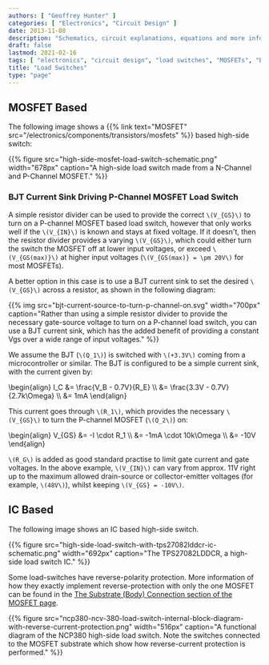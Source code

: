 ```yaml
---
authors: [ "Geoffrey Hunter" ]
categories: [ "Electronics", "Circuit Design" ]
date: 2013-11-08
description: "Schematics, circuit explanations, equations and more info on load switches."
draft: false
lastmod: 2021-02-16
tags: [ "electronics", "circuit design", "load switches", "MOSFETs", "BJTs", "power supplies", "loads", "current sinks", "ICs" ]
title: "Load Switches"
type: "page"
---
```


## MOSFET Based

The following image shows a {{% link text="MOSFET" src="/electronics/components/transistors/mosfets" %}} based high-side switch:

{{% figure src="high-side-mosfet-load-switch-schematic.png" width="678px" caption="A high-side load switch made from a N-Channel and P-Channel MOSFET." %}}

### BJT Current Sink Driving P-Channel MOSFET Load Switch

A simple resistor divider can be used to provide the correct `\(V_{GS}\)` to turn on a P-channel MOSFET based load switch, however that only works well if the `\(V_{IN}\)` is known and stays at fixed voltage. If it doesn't, then the resistor divider provides a varying `\(V_{GS}\)`, which could either turn the switch the MOSFET off at lower input voltages, or exceed `\(V_{GS(max)}\)` at higher input voltages (`\(V_{GS(max)} = \pm 20V\)` for most MOSFETs).

A better option in this case is to use a BJT current sink to set the desired `\(V_{GS}\)` across a resistor, as shown in the following diagram:

{{% img src="bjt-current-source-to-turn-p-channel-on.svg" width="700px" caption="Rather than using a simple resistor divider to provide the necessary gate-source voltage to turn on a P-channel load switch, you can use a BJT current sink, which has the added benefit of providing a constant Vgs over a wide range of input voltages." %}}

We assume the BJT (`\(Q_1\)`) is switched with `\(+3.3V\)` coming from a microcontroller or similar. The BJT is configured to be a simple current sink, with the current given by:

<p>\begin{align}
I_C &= \frac{V_B - 0.7V}{R_E} \\
    &= \frac{3.3V - 0.7V}{2.7k\Omega} \\
    &= 1mA
\end{align}</p>

This current goes through `\(R_1\)`, which provides the necessary `\(V_{GS}\)` to turn the P-channel MOSFET (`\(Q_2\)`) on:

<p>\begin{align}
V_{GS}  &= -I \cdot R_1 \\
        &= -1mA \cdot 10k\Omega \\
        &= -10V
\end{align}</p>

`\(R_G\)` is added as good standard practise to limit gate current and gate voltages. In the above example, `\(V_{IN}\)` can vary from approx. 11V right up to the maximum allowed drain-source or collector-emitter voltages (for example, `\(48V\)`), whilst keeping `\(V_{GS} = -10V\)`.

## IC Based

The following image shows an IC based high-side switch.

{{% figure src="high-side-load-switch-with-tps27082lddcr-ic-schematic.png" width="692px" caption="The TPS27082LDDCR, a high-side load switch IC."  %}}

Some load-switches have reverse-polarity protection. More information of how they exactly implement reverse-protection with only the one MOSFET can be found in the [The Substrate (Body) Connection section of the MOSFET page](/electronics/components/transistors/mosfets/#the-substrate-body-connection).


{{% figure src="ncp380-ncv-380-load-switch-internal-block-diagram-with-reverse-current-protection.png" width="516px" caption="A functional diagram of the NCP380 high-side load switch. Note the switches connected to the MOSFET substrate which show how reverse-current protection is performed."  %}}

